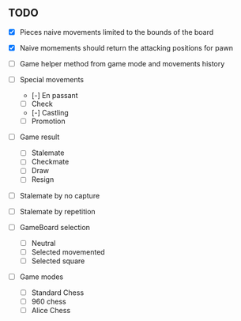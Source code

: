 ## TODO

- [x] Pieces naive movements limited to the bounds of the board
- [x] Naive momements should return the attacking positions for pawn

- [ ] Game helper method from game mode and movements history

- [ ] Special movements
    - [-] En passant
    - [ ] Check
    - [-] Castling
    - [ ] Promotion

- [ ] Game result
    - [ ] Stalemate
    - [ ] Checkmate
    - [ ] Draw
    - [ ] Resign

- [ ] Stalemate by no capture
- [ ] Stalemate by repetition

- [ ] GameBoard selection
    - [ ] Neutral
    - [ ] Selected movemented
    - [ ] Selected square

- [ ] Game modes
    - [ ] Standard Chess
    - [ ] 960 chess
    - [ ] Alice Chess
